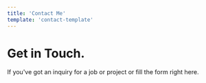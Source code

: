 ```yaml
---
title: 'Contact Me'
template: 'contact-template'
---
```


# Get in Touch.

If you've got an inquiry for a job or project or fill the form right here.
